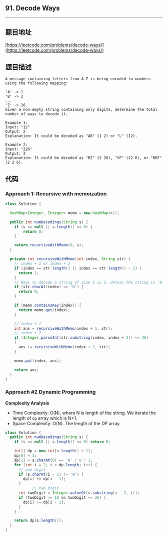 ## 91. Decode Ways

----
## 题目地址

[https://leetcode.com/problems/decode-ways/](https://leetcode.com/problems/decode-ways/)

## 题目描述

```text
A message containing letters from A-Z is being encoded to numbers using the following mapping:

'A' -> 1
'B' -> 2
...
'Z' -> 26
Given a non-empty string containing only digits, determine the total number of ways to decode it.

Example 1:
Input: "12"
Output: 2
Explanation: It could be decoded as "AB" (1 2) or "L" (12).

Example 2:
Input: "226"
Output: 3
Explanation: It could be decoded as "BZ" (2 26), "VF" (22 6), or "BBF" (2 2 6).
```

## 代码

### Approach 1: Recursive with memoization 

```java
class Solution {

  HashMap<Integer, Integer> memo = new HashMap<>();

  public int numDecodings(String s) {
    if (s == null || s.length() == 0) {
      	return 0;
    }

    return recursiveWithMemo(0, s);
  }

  private int recursiveWithMemo(int index, String str) {
    // index + 1 or index + 2
    if (index == str.length() || index == str.length() - 1) {
      return 1;
    }
    // Ways to decode a string of size 1 is 1. Unless the string is '0'.
    if (str.charAt(index) == '0') {
      return 0;
    }

    if (memo.containsKey(index)) {
      return memo.get(index);
    }

    // index + 1
    int ans = recursiveWithMemo(index + 1, str);
    // index + 2
    if (Integer.parseInt(str.substring(index, index + 2)) <= 26)
    {
      ans += recursiveWithMemo(index + 2, str);
    } 

    memo.put(index, ans);

    return ans;
  }
}
```

### Approach \#2 Dynamic Programming

**Complexity Analysis**

* Time Complexity: O\(N\), where N is length of the string. We iterate the length of `dp` array which is N+1.
* Space Complexity: O\(N\). The length of the DP array.

```java
class Solution {
  public int numDecodings(String s) {
    if (s == null || s.length() == 0) return 0;

    int[] dp = new int[s.length() + 1];
    dp[0] = 1;
    dp[1] = s.charAt(0) == '0' ? 0 : 1;
    for (int i = 2; i < dp.length; i++) {
      // one digit
      if (s.charAt(i - 1) != '0') {
        dp[i] += dp[i - 1];
      }
			// two digit
      int twoDigit = Integer.valueOf(s.substring(i - 2, i));
      if (twoDigit >= 10 && twoDigit <= 26) {
        dp[i] += dp[i - 2];
      }
    }

    return dp[s.length()];
  }
}
```

